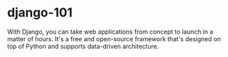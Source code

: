 # django-101
With Django, you can take web applications from concept to launch in a matter of hours. It's a free and open-source framework that's designed on top of Python and supports data-driven architecture.
